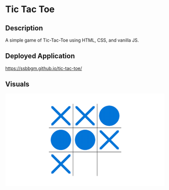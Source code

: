 # Tic Tac Toe

## Description
A simple game of Tic-Tac-Toe using HTML, CSS, and vanilla JS.

## Deployed Application
https://ssbbgm.github.io/tic-tac-toe/

## Visuals
![This is a screenshot/demo of the project.](tictactoe.png)


